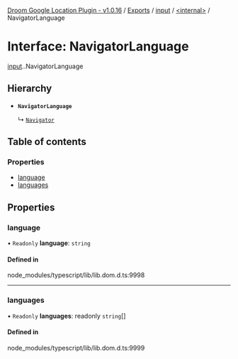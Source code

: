 [Droom Google Location Plugin - v1.0.16](../README.md) / [Exports](../modules.md) / [input](../modules/input.md) / [<internal\>](../modules/input._internal_.md) / NavigatorLanguage

# Interface: NavigatorLanguage

[input](../modules/input.md).[<internal>](../modules/input._internal_.md).NavigatorLanguage

## Hierarchy

- **`NavigatorLanguage`**

  ↳ [`Navigator`](input._internal_.Navigator.md)

## Table of contents

### Properties

- [language](input._internal_.NavigatorLanguage.md#language)
- [languages](input._internal_.NavigatorLanguage.md#languages)

## Properties

### language

• `Readonly` **language**: `string`

#### Defined in

node_modules/typescript/lib/lib.dom.d.ts:9998

___

### languages

• `Readonly` **languages**: readonly `string`[]

#### Defined in

node_modules/typescript/lib/lib.dom.d.ts:9999

